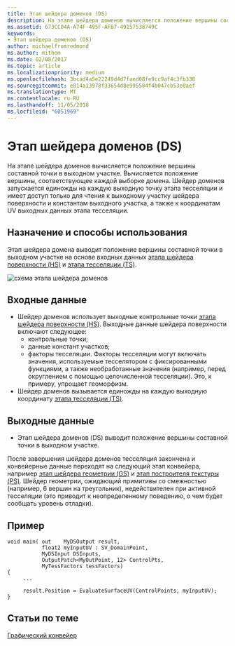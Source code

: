 ```yaml
---
title: Этап шейдера доменов (DS)
description: На этапе шейдера доменов вычисляется положение вершины составной точки в выходном участке. Вычисляется положение вершины, соответствующее каждой выборке домена.
ms.assetid: 673CC04A-A74F-495F-AFB7-49157538749C
keywords:
- Этап шейдера доменов (DS)
author: michaelfromredmond
ms.author: mithom
ms.date: 02/08/2017
ms.topic: article
ms.localizationpriority: medium
ms.openlocfilehash: 3bcad4a5e22249d4d7faed08fe9cc9af4c3fb338
ms.sourcegitcommit: e814a13978f33654d8e995584f4b047cb53e0aef
ms.translationtype: MT
ms.contentlocale: ru-RU
ms.lasthandoff: 11/05/2018
ms.locfileid: "6051969"
---
```

# <a name="domain-shader-ds-stage"></a>Этап шейдера доменов (DS)


На этапе шейдера доменов вычисляется положение вершины составной точки в выходном участке. Вычисляется положение вершины, соответствующее каждой выборке домена. Шейдер доменов запускается единожды на каждую выходную точку этапа тесселяции и имеет доступ только для чтения к выходному участку шейдера поверхности и константам выходного участка, а также к координатам UV выходных данных этапа тесселяции.

## <a name="span-idpurposeandusesspanspan-idpurposeandusesspanspan-idpurposeandusesspanpurpose-and-uses"></a><span id="Purpose_and_uses"></span><span id="purpose_and_uses"></span><span id="PURPOSE_AND_USES"></span>Назначение и способы использования


Этап шейдера домена выводит положение вершины составной точки в выходном участке на основе входных данных [этапа шейдера поверхности (HS)](hull-shader-stage--hs-.md) и [этапа тесселяции (TS)](tessellator-stage--ts-.md).

![схема этапа шейдера доменов](images/d3d11-domain-shader.png)

## <a name="span-idinputspanspan-idinputspanspan-idinputspaninput"></a><span id="Input"></span><span id="input"></span><span id="INPUT"></span>Входные данные


-   Шейдер доменов использует выходные контрольные точки [этапа шейдера поверхности (HS)](hull-shader-stage--hs-.md). Выходные данные шейдера поверхности включают следующее:
    -   контрольные точки;
    -   данные констант участков;
    -   факторы тесселяции. Факторы тесселяции могут включать значения, используемые тесселятором с фиксированными функциями, а также необработанные значения (например, перед округлением с помощью целочисленной тесселяции). Это, к примеру, упрощает геоморфизм.
-   Шейдер доменов вызывается единожды на каждую выходную координату [этапа тесселяции (TS)](tessellator-stage--ts-.md).

## <a name="span-idoutputspanspan-idoutputspanspan-idoutputspanoutput"></a><span id="Output"></span><span id="output"></span><span id="OUTPUT"></span>Выходные данные


-   Этап шейдера доменов (DS) выводит положение вершины составной точки в выходном участке.

После завершения шейдера доменов тесселяция закончена и конвейерные данные переходят на следующий этап конвейера, например [этап шейдера геометрии (GS)](geometry-shader-stage--gs-.md) и [этап построителя текстуры (PS)](pixel-shader-stage--ps-.md). Шейдер геометрии, ожидающий примитивы со смежностью (например, 6 вершин на треугольник), недействителен при активной тесселяции (это приводит к неопределенному поведению, о чем будет сообщать уровень отладки).

## <a name="span-idexamplespanspan-idexamplespanspan-idexamplespanexample"></a><span id="Example"></span><span id="example"></span><span id="EXAMPLE"></span>Пример


```
void main( out    MyDSOutput result, 
           float2 myInputUV : SV_DomainPoint, 
           MyDSInput DSInputs,
           OutputPatch<MyOutPoint, 12> ControlPts, 
           MyTessFactors tessFactors)
{
     ...

     result.Position = EvaluateSurfaceUV(ControlPoints, myInputUV);
}
```

## <a name="span-idrelated-topicsspanrelated-topics"></a><span id="related-topics"></span>Статьи по теме


[Графический конвейер](graphics-pipeline.md)

 

 




